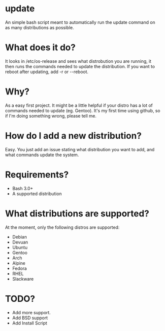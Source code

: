 # update
An simple bash script meant to automatically run the update command on as many distributions as possible.

# What does it do?

It looks in /etc/os-release and sees what distrobution you are running, it then runs the commands needed to update the distribution. If you want to reboot after updating, add -r or --reboot.

# Why?

As a easy first project. It might be a little helpful if your distro has a lot of commands needed to update (eg. Gentoo). It's my first time using github, so if I'm doing something wrong, please tell me.

# How do I add a new distribution?

Easy. You just add an issue stating what distribution you want to add, and what commands update the system.

# Requirements?

 - Bash 3.0+
 - A supported distribution

# What distributions are supported?

At the moment, only the following distros are supported:

- Debian
- Devuan
- Ubuntu
- Gentoo
- Arch
- Alpine
- Fedora
- RHEL
- Slackware

# TODO?

 - Add more support.
 - Add BSD support
 - Add Install Script
